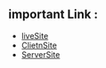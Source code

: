 
## important Link : 

- [liveSite](https://getglobalmehedi.web.app/)
- [ClietnSite](https://github.com/mehedi1802hasan/getGlobalCLientSide)
- [ServerSite](https://github.com/mehedi1802hasan/getglobal_server)

